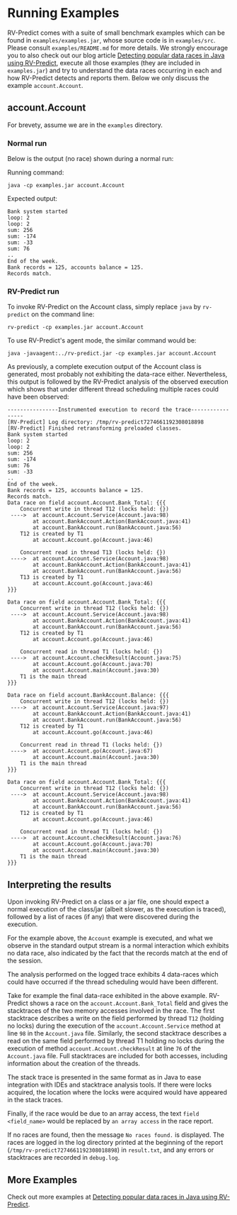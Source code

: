 # Running Examples
RV-Predict comes with a suite of small benchmark examples which can be found in `examples/examples.jar`, whose source code is in `examples/src`. Please consult `examples/README.md` for more details. We strongly encourage you to also check out our blog article [Detecting popular data races in Java using RV-Predict](https://runtimeverification.com/blog/detecting-popular-data-races-in-java-using-rv-predict), execute all those examples (they are included in `examples.jar`) and try to understand the data races occurring in each and how RV-Predict detects and reports them. Below we only discuss the example `account.Account`.

## account.Account

For brevety, assume we are in the `examples` directory.

### Normal run

Below is the output (no race) shown during a normal run:

Running command:

    java -cp examples.jar account.Account

Expected output:

    Bank system started
    loop: 2
    loop: 2
    sum: 256
    sum: -174
    sum: -33
    sum: 76
    ..
    End of the week.
    Bank records = 125, accounts balance = 125.
    Records match.

### RV-Predict run

To invoke RV-Predict on the Account class, simply replace `java` by `rv-predict` on the command line:

    rv-predict -cp examples.jar account.Account

To use RV-Predict's agent mode, the similar command would be:

    java -javaagent:../rv-predict.jar -cp examples.jar account.Account

As previously, a complete execution output of the Account class is generated, most probably not exhibiting the data-race either. Nevertheless, this output is followed by the RV-Predict analysis of the observed execution which shows that under different thread scheduling multiple races could have been observed:

    ----------------Instrumented execution to record the trace-----------------
    [RV-Predict] Log directory: /tmp/rv-predict7274661192308018898
    [RV-Predict] Finished retransforming preloaded classes.
    Bank system started
    loop: 2
    loop: 2
    sum: 256
    sum: -174
    sum: 76
    sum: -33
    ..
    End of the week.
    Bank records = 125, accounts balance = 125.
    Records match.
    Data race on field account.Account.Bank_Total: {{{
        Concurrent write in thread T12 (locks held: {})
     ---->  at account.Account.Service(Account.java:98)
            at account.BankAccount.Action(BankAccount.java:41)
            at account.BankAccount.run(BankAccount.java:56)
        T12 is created by T1
            at account.Account.go(Account.java:46)

        Concurrent read in thread T13 (locks held: {})
     ---->  at account.Account.Service(Account.java:98)
            at account.BankAccount.Action(BankAccount.java:41)
            at account.BankAccount.run(BankAccount.java:56)
        T13 is created by T1
            at account.Account.go(Account.java:46)
    }}}

    Data race on field account.Account.Bank_Total: {{{
        Concurrent write in thread T12 (locks held: {})
     ---->  at account.Account.Service(Account.java:98)
            at account.BankAccount.Action(BankAccount.java:41)
            at account.BankAccount.run(BankAccount.java:56)
        T12 is created by T1
            at account.Account.go(Account.java:46)

        Concurrent read in thread T1 (locks held: {})
     ---->  at account.Account.checkResult(Account.java:75)
            at account.Account.go(Account.java:70)
            at account.Account.main(Account.java:30)
        T1 is the main thread
    }}}

    Data race on field account.BankAccount.Balance: {{{
        Concurrent write in thread T12 (locks held: {})
     ---->  at account.Account.Service(Account.java:97)
            at account.BankAccount.Action(BankAccount.java:41)
            at account.BankAccount.run(BankAccount.java:56)
        T12 is created by T1
            at account.Account.go(Account.java:46)

        Concurrent read in thread T1 (locks held: {})
     ---->  at account.Account.go(Account.java:67)
            at account.Account.main(Account.java:30)
        T1 is the main thread
    }}}

    Data race on field account.Account.Bank_Total: {{{
        Concurrent write in thread T12 (locks held: {})
     ---->  at account.Account.Service(Account.java:98)
            at account.BankAccount.Action(BankAccount.java:41)
            at account.BankAccount.run(BankAccount.java:56)
        T12 is created by T1
            at account.Account.go(Account.java:46)

        Concurrent read in thread T1 (locks held: {})
     ---->  at account.Account.checkResult(Account.java:76)
            at account.Account.go(Account.java:70)
            at account.Account.main(Account.java:30)
        T1 is the main thread
    }}}

## Interpreting the results

Upon invoking RV-Predict on a class or a jar file, one should expect a normal execution of the class/jar (albeit slower, as the execution is traced), followed by a list of races (if any) that were discovered during the execution.

For the example above, the `Account` example is executed, and what we observe in the standard output stream is a normal interaction which exhibits no data race, also indicated by the fact that the records match at the end of the session.

The analysis performed on the logged trace exhibits 4 data-races which could have occurred if the thread scheduling would have been different.

Take for example the final data-race exhibited in the above example. RV-Predict shows a race on the `account.Account.Bank_Total` field and gives the stacktraces of the two memory accesses involved in the race. The first stacktrace describes a write on the field performed by thread `T12` (holding no locks) during the execution of the `account.Account.Service` method at line `98` in the `Account.java` file. Similarly, the second stacktrace describes a read on the same field performed by thread T1 holding no locks during the execution of method `account.Account.checkResult` at line `76` of the `Account.java` file. Full stacktraces are included for both accesses, including information about the creation of the threads.

The stack trace is presented in the same format as in Java to ease integration with IDEs and stacktrace analysis tools. If there were locks acquired, the location where the locks were acquired would have appeared in the stack traces.

Finally, if the race would be due to an array access, the text `field <field_name>` would be replaced by `an array access` in the race report.

If no races are found, then the message `No races found.` is displayed. The races are logged in the log directory printed at the beginning of the report (`/tmp/rv-predict7274661192308018898`) in `result.txt`, and any errors or stacktraces are recorded in `debug.log`.

## More Examples

Check out more examples at [Detecting popular data races in Java using RV-Predict](https://runtimeverification.com/blog/detecting-popular-data-races-in-java-using-rv-predict).
